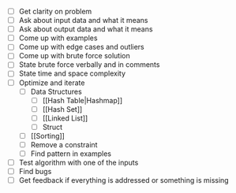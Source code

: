 - [ ] Get clarity on problem
- [ ] Ask about input data and what it means
- [ ] Ask about output data and what it means
- [ ] Come up with examples
- [ ] Come up with edge cases and outliers
- [ ] Come up with brute force solution
- [ ] State brute force verbally and in comments
- [ ] State time and space complexity
- [ ] Optimize and iterate
	- [ ] Data Structures
		- [ ] [[Hash Table|Hashmap]]
		- [ ] [[Hash Set]]
		- [ ] [[Linked List]]
		- [ ] Struct
	- [ ] [[Sorting]]
	- [ ] Remove a constraint
	- [ ] Find pattern in examples
- [ ] Test algorithm with one of the inputs
- [ ] Find bugs
- [ ] Get feedback if everything is addressed or something is missing